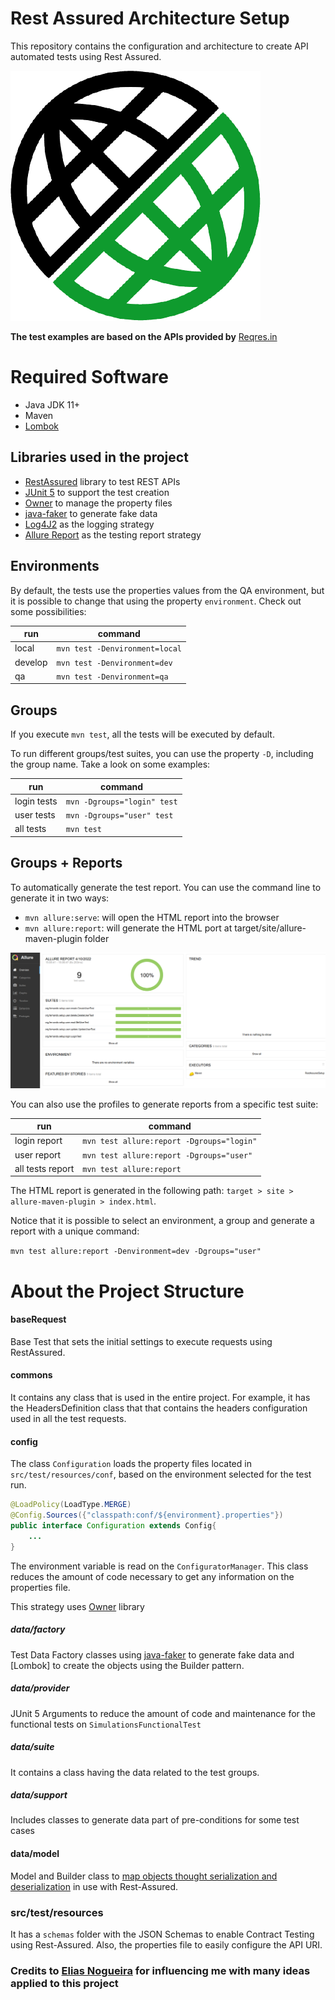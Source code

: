 # Rest Assured Architecture Setup

This repository contains the configuration and architecture to create API automated tests using Rest Assured.

![Rest Assured Logo](imgs/rest-assured-icon.png)

<b>The test examples are based on the APIs provided by</b> [Reqres.in](https://reqres.in/)

# Required Software
* Java JDK 11+
* Maven
* [Lombok](https://www.baeldung.com/lombok-ide)

## Libraries used in the project
* [RestAssured](http://rest-assured.io/) library to test REST APIs
* [JUnit 5](https://junit.org/junit5/) to support the test creation
* [Owner](http://owner.aeonbits.org/) to manage the property files
* [java-faker](https://github.com/DiUS/java-faker) to generate fake data
* [Log4J2](https://logging.apache.org/log4j/2.x/) as the logging strategy
* [Allure Report](https://docs.qameta.io/allure/) as the testing report strategy

## Environments
By default, the tests use the properties values from the QA environment, but it is possible to change that using the property `environment`. Check out some possibilities:

| run | command |
|-----|---------|
| local | ```mvn test -Denvironment=local``` |
| develop | ```mvn test -Denvironment=dev``` |
| qa | ```mvn test -Denvironment=qa``` |

## Groups
If you execute `mvn test`, all the tests will be executed by default.

To run different groups/test suites, you can use the property `-D`, including the group name. Take a look on some examples:

| run | command |
|-----|---------|
| login tests | ```mvn -Dgroups="login" test``` |
| user tests | ```mvn -Dgroups="user" test``` |
| all tests | ```mvn test``` |

## Groups + Reports

To automatically generate the test report. You can use the command line to generate it in two ways:

* `mvn allure:serve`: will open the HTML report into the browser
* `mvn allure:report`: will generate the HTML port at target/site/allure-maven-plugin folder

![Generated Allure Report](imgs/allure-report.png)

You can also use the profiles to generate reports from a specific test suite:

| run | command |
|-----|---------|
| login report | ```mvn test allure:report -Dgroups="login"``` |
| user report | ```mvn test allure:report -Dgroups="user"``` |
| all tests report | ```mvn test allure:report``` |

The HTML report is generated in the following path: `target > site > allure-maven-plugin > index.html`.

Notice that it is possible to select an environment, a group and generate a report with a unique command:

```mvn test allure:report -Denvironment=dev -Dgroups="user"```

# About the Project Structure

#### baseRequest
Base Test that sets the initial settings to execute requests using RestAssured.

#### commons
It contains any class that is used in the entire project. For example, it has the HeadersDefinition class that
that contains the headers configuration used in all the test requests.

#### config
The class `Configuration` loads the property files located in `src/test/resources/conf`, based on the environment selected for the test run.

```java
@LoadPolicy(LoadType.MERGE)
@Config.Sources({"classpath:conf/${environment}.properties"})
public interface Configuration extends Config{
    ...
}
```

The environment variable is read on the `ConfiguratorManager`.
This class reduces the amount of code necessary to get any information on the properties file.

This strategy uses [Owner](http://owner.aeonbits.org/) library


##### data/factory
Test Data Factory classes using [java-faker](https://github.com/DiUS/java-faker) to generate fake data and [Lombok] to
create the objects using the Builder pattern.

##### data/provider
JUnit 5 Arguments to reduce the amount of code and maintenance for the functional tests on `SimulationsFunctionalTest`

##### data/suite
It contains a class having the data related to the test groups.

##### data/support
Includes classes to generate data part of pre-conditions for some test cases

#### data/model
Model and Builder class to
[map objects thought serialization and deserialization](https://github.com/rest-assured/rest-assured/wiki/Usage#object-mapping)
in use with Rest-Assured.

### src/test/resources
It has a `schemas` folder with the JSON Schemas to enable Contract Testing using Rest-Assured. Also, the properties file to easily configure the API URI.

### Credits to [Elias Nogueira](https://github.com/eliasnogueira) for influencing me with many ideas applied to this project

